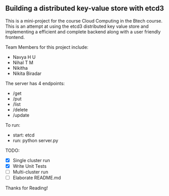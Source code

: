 ## Building a distributed key-value store with etcd3

This is a mini-project for the course Cloud Computing in the Btech course. This is an attempt at using the etcd3 distributed key value store and implementing a efficient and complete backend along with a user friendly frontend.

Team Members for this project include:
+ Navya H U
+ Nihal T M
+ Nikitha
+ Nikita Biradar

The server has 4 endpoints:
+ /get
+ /put
+ /list
+ /delete 
+ /update

To run:
+ start: etcd 
+ run: python server.py

TODO:
- [x] Single cluster run
- [x] Write Unit Tests
- [ ] Multi-cluster run
- [ ] Elaborate README.md

Thanks for Reading!
